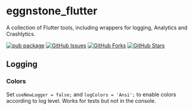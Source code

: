 # eggnstone_flutter

A collection of Flutter tools, including wrappers for logging, Analytics and Crashlytics.

[![pub package](https://img.shields.io/pub/v/eggnstone_flutter.svg)](https://pub.dartlang.org/packages/eggnstone_flutter)
[![GitHub Issues](https://img.shields.io/github/issues/eggnstone/eggnstone_flutter.svg)](https://github.com/eggnstone/eggnstone_flutter/issues)
[![GitHub Forks](https://img.shields.io/github/forks/eggnstone/eggnstone_flutter.svg)](https://github.com/eggnstone/eggnstone_flutter/network)
[![GitHub Stars](https://img.shields.io/github/stars/eggnstone/eggnstone_flutter.svg)](https://github.com/eggnstone/eggnstone_flutter/stargazers)

## Logging

### Colors

Set `useNewLogger = false;` and `logColors = 'Ansi';` to enable colors according to log level.
Works for tests but not in the console.

